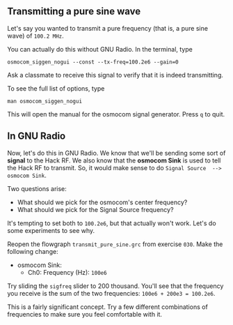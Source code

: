## Transmitting a pure sine wave

Let's say you wanted to transmit a pure frequency (that is, a pure sine wave) of `100.2 MHz`.

You can actually do this without GNU Radio. In the terminal, type

```
osmocom_siggen_nogui --const --tx-freq=100.2e6 --gain=0
```

Ask a classmate to receive this signal to verify that it is indeed transmitting.

To see the full list of options, type

```
man osmocom_siggen_nogui
```

This will open the manual for the osmocom signal generator. Press `q` to quit.

## In GNU Radio

Now, let's do this in GNU Radio. We know that we'll be sending some sort of **signal** to the Hack RF. We also know that the **osmocom Sink** is used to tell the Hack RF to transmit. So, it would make sense to do  `Signal Source  -->  osmocom Sink`.

Two questions arise:

- What should we pick for the osmocom's center frequency?
- What should we pick for the Signal Source frequency?

It's tempting to set both to `100.2e6`, but that actually won't work. Let's do some experiments to see why.

Reopen the flowgraph `transmit_pure_sine.grc` from exercise `030`. Make the following change:

- osmocom Sink:
  - Ch0: Frequency (Hz): `100e6`

Try sliding the `sigfreq` slider to 200 thousand. You'll see that the frequency you receive is the sum of the two frequencies: `100e6 + 200e3 = 100.2e6`.

This is a fairly significant concept. Try a few different combinations of frequencies to make sure you feel comfortable with it.
